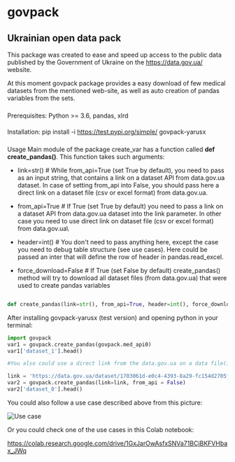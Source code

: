 # govpack
## Ukrainian open data pack
This package was created to ease and speed up access to the public data published by the Government of Ukraine on the https://data.gov.ua/ website.

At this moment govpack package provides a easy download of few medical datasets from the mentioned web-site, as well as auto creation of pandas variables from the sets.

###
Prerequisites:
Python >= 3.6, pandas, xlrd

####
Installation:
pip install -i https://test.pypi.org/simple/ govpack-yarusx

#####
Usage
Main module of the package create_var has a function called **def create_pandas()**. This function takes such arguments:
  * link=str() # While from_api=True (set True by default), you need to pass as an input string, that contains a link on a dataset API from data.gov.ua dataset. In case of setting from_api into False, you should pass here a direct link on a dataset file (csv or excel format) from data.gov.ua.

  * from_api=True # If True (set True by default) you need to pass a link on a dataset API from data.gov.ua dataset into the link parameter. In other case you need to use direct link on dataset file (csv or excel format) from data.gov.ua\

  * header=int() # You don't need to pass anything here, except the case you need to debug table structure (see use cases). Here could be passed an inter that will define the row of header in pandas.read_excel.

  * force_download=False # If True (set False by default) create_pandas() method will try to download all dataset files (from data.gov.ua) that were used to create pandas variables

```python

def create_pandas(link=str(), from_api=True, header=int(), force_download=False)

```

After installing govpack-yarusx (test version) and opening python in your terminal:

```python
import govpack
var1 = govpack.create_pandas(govpack.med_api0)
var1['dataset_1'].head()

#You also could use a direct link from the data.gov.ua on a data file(in this case you will have only one key 'dataset_0'):

link = 'https://data.gov.ua/dataset/1703061d-e0c4-4393-8a29-fc154d2705fe/resource/506977cc-1793-41ee-b14e-6d2bab7c02f4/download/pasport-naboru-danikh.xlsx'
var2 = govpack.create_pandas(link=link, from_api = False)
var2['dataset_0'].head()

```

You could also follow a use case described above from this picture:

![Use case](https://drive.google.com/uc?export=view&id=1wVmBgAs6kFkMtOqppFgM_a4bIuD8ReYP)

Or you could check one of the use cases in this Colab notebook:

https://colab.research.google.com/drive/1GxJarOwAsfxSNVa71BCjBKFVHbax_JWq
